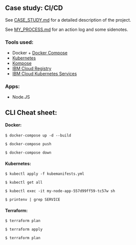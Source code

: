 ## Case study: CI/CD

See [CASE_STUDY.md](CASE_STUDY.md) for a detailed description of the project.

See [MY_PROCESS.md](MY_PROCESS.md) for an action log and some sidenotes.


### Tools used:

- Docker + [Docker Compose](https://docs.docker.com/get-started/08_using_compose/)
- [Kubernetes](https://kubernetes.io/)
- [Kompose](https://kompose.io/)
- [IBM Cloud Registry](https://cloud.ibm.com/docs/Registry)
- [IBM Cloud Kubernetes Services](https://cloud.ibm.com/docs/containers)

### Apps:

- Node.JS

## CLI Cheat sheet:

#### Docker:

`$ docker-compose up -d --build`

`$ docker-compose push`

`$ docker-compose down`

#### Kubernetes:

`$ kubectl apply -f kubemanifests.yml`

`$ kubectl get all`

`$ kubectl exec -it my-node-app-557d99ff59-tc57w sh`

`$ printenv | grep SERVICE`

#### Terraform:

`$ terraform plan`

`$ terraform apply`

`$ terraform plan`